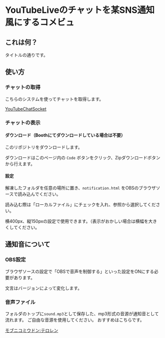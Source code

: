 # YouTubeLiveのチャットを某SNS通知風にするコメビュ
## これは何？
タイトルの通りです。

## 使い方
### チャットの取得
こちらのシステムを使ってチャットを取得します。

[YouTubeChatSocket](https://ryumaryama.booth.pm/items/3962159)

### チャットの表示

#### ダウンロード（Boothにてダウンロードしている場合は不要）

このリポジトリをダウンロードします。

ダウンロードはこのページ内の `Code` ボタンをクリック、Zipダウンロードボタンから行えます。

#### 設定

解凍したフォルダを任意の場所に置き、`notification.html` をOBSのブラウザソースで読み込んでください。

読み込む際は「ローカルファイル」にチェックを入れ、参照から選択してください。

横400px、縦150pxの設定で使用できます。（表示がおかしい場合は横幅を大きくしてください。

## 通知音について
### OBS設定
ブラウザソースの設定で「OBSで音声を制御する」といった設定をONにする必要があります。

文言はバージョンによって変化します。

### 音声ファイル
フォルダのトップに`sound.mp3`として保存した、mp3形式の音源が通知音として流れます。
ご自由な音源を使用してください。
おすすめはこちらです。

[モブニコミウドン:テロレン](https://mobunikomiudon.com/sound/se-system/)
